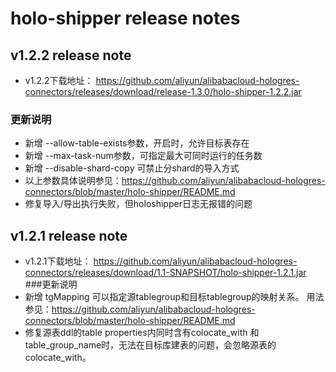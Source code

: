# holo-shipper release notes

## v1.2.2 release note
   - v1.2.2下载地址：
    https://github.com/aliyun/alibabacloud-hologres-connectors/releases/download/release-1.3.0/holo-shipper-1.2.2.jar
### 更新说明     
   - 新增 --allow-table-exists参数，开启时，允许目标表存在
   - 新增 --max-task-num参数，可指定最大可同时运行的任务数
   - 新增 --disable-shard-copy 可禁止分shard的导入方式
   - 以上参数具体说明参见：https://github.com/aliyun/alibabacloud-hologres-connectors/blob/master/holo-shipper/README.md
   - 修复导入/导出执行失败，但holoshipper日志无报错的问题
   
## v1.2.1 release note
   - v1.2.1下载地址：
     https://github.com/aliyun/alibabacloud-hologres-connectors/releases/download/1.1-SNAPSHOT/holo-shipper-1.2.1.jar
###更新说明     
   - 新增 tgMapping 可以指定源tablegroup和目标tablegroup的映射关系。 用法参见：https://github.com/aliyun/alibabacloud-hologres-connectors/blob/master/holo-shipper/README.md
   - 修复源表ddl的table properties内同时含有colocate_with 和 table_group_name时，无法在目标库建表的问题，会忽略源表的colocate_with。

